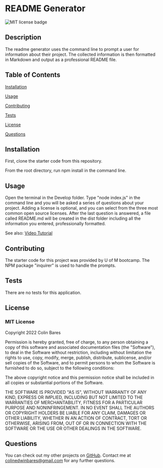 # README Generator
![MIT license badge](https://img.shields.io/badge/license-MIT-blue)

## Description

The readme generator uses the command line to prompt a user for information about their project. The collected information is then formatted in Markdown and output as a professional README file.

## Table of Contents

[Installation](#installation)

[Usage](#usage)


[Contributing](#contributing)

[Tests](#tests)

[License](#license)

[Questions](#questions)

## Installation
First, clone the starter code from this repository. 


From the root directory, run npm install in the command line.

## Usage
Open the terminal in the Develop folder. Type "node index.js" in the command line and you will be asked a series of questions about your project. Adding a license is optional, and you can select from the three most common open source licenses. After the last question is answered, a file called README.md will be created in the dist folder including all the information you entered, professionally formatted.

See also: [Video Tutorial](https://drive.google.com/file/d/1kU-4xZ-ToO71tTkSMRrxbXw0maw3HcF1/view?usp=sharing)

## Contributing
The starter code for this project was provided by U of M bootcamp. The NPM package "inquirer" is used to handle the prompts.

## Tests
There are no tests for this application.

## License

### MIT License

Copyright 2022 Colin Bares

Permission is hereby granted, free of charge, to any person obtaining a copy of this software and associated documentation files (the "Software"), to deal in the Software without restriction, including without limitation the rights to use, copy, modify, merge, publish, distribute, sublicense, and/or sell copies of the Software, and to permit persons to whom the Software is furnished to do so, subject to the following conditions:
  
The above copyright notice and this permission notice shall be included in all copies or substantial portions of the Software.
  
THE SOFTWARE IS PROVIDED "AS IS", WITHOUT WARRANTY OF ANY KIND, EXPRESS OR IMPLIED, INCLUDING BUT NOT LIMITED TO THE WARRANTIES OF MERCHANTABILITY, FITNESS FOR A PARTICULAR PURPOSE AND NONINFRINGEMENT. IN NO EVENT SHALL THE AUTHORS OR COPYRIGHT HOLDERS BE LIABLE FOR ANY CLAIM, DAMAGES OR OTHER LIABILITY, WHETHER IN AN ACTION OF CONTRACT, TORT OR OTHERWISE, ARISING FROM, OUT OF OR IN CONNECTION WITH THE SOFTWARE OR THE USE OR OTHER DEALINGS IN THE SOFTWARE.


## Questions
You can check out my other projects on [GitHub](https://www.github.com/soundproofboot). Contact me at colinedwinbares@gmail.com for any further questions.
